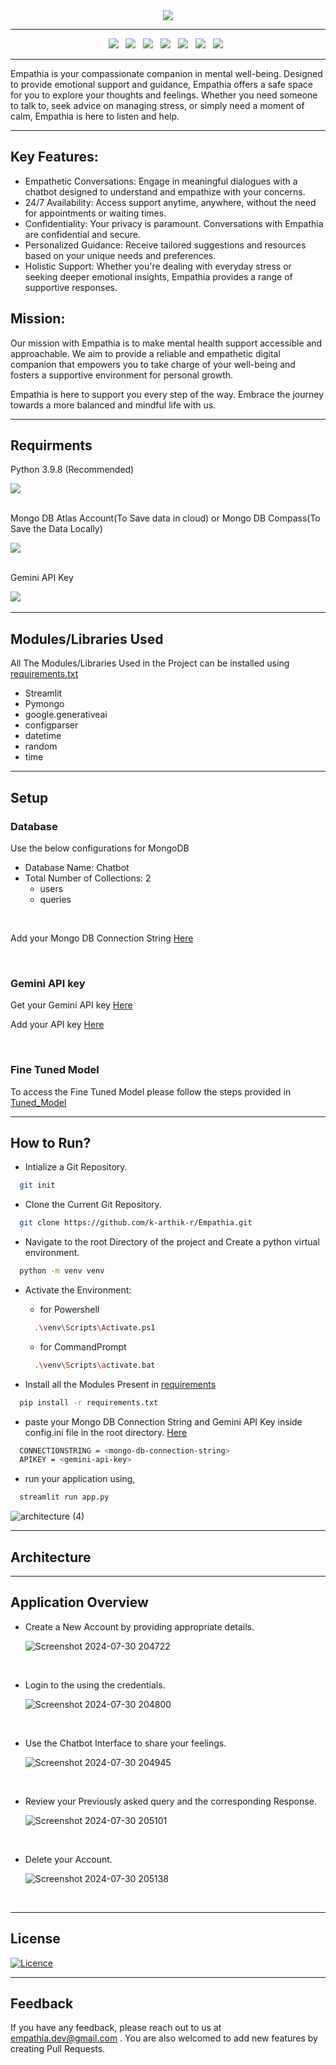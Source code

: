 <div align="center">
<image src="https://github.com/user-attachments/assets/99bdd6b4-57f9-42a8-a1c5-75e51fdabe49"/>
</div>


-----------------------------

<div align="center">
  <a><img src="https://custom-icon-badges.demolab.com/badge/Streamlit-000000?style=for-the-badge&logo=streamlit"></a> &nbsp;
  <a><img src="https://custom-icon-badges.demolab.com/badge/Gemini-FFFFFF?style=for-the-badge&logo=gemini"></a> &nbsp;
  <a><img src="https://img.shields.io/badge/python-3670A0?style=for-the-badge&logo=python&logoColor=ffdd54"></a> &nbsp;
  <a><img src="https://img.shields.io/badge/MongoDB_Atlas-%234ea94b.svg?style=for-the-badge&logo=mongodb&logoColor=white"></a> &nbsp;
  <a><img src="https://img.shields.io/badge/google colab-F9AB00?style=for-the-badge&logo=googlecolab&logoColor=white"></a> &nbsp;
  <a><img src="https://img.shields.io/badge/GoogleCloud-%234285F4.svg?style=for-the-badge&logo=google-cloud&logoColor=white"></a> &nbsp;
  <a><img src="https://custom-icon-badges.demolab.com/badge/Huggingface-FF9D00?style=for-the-badge&logo=huggingface-logo"></a> &nbsp;

</div>

---------------------

Empathia is your compassionate companion in mental well-being. Designed to provide emotional support and guidance, Empathia offers a safe space for you to explore your thoughts and feelings. Whether you need someone to talk to, seek advice on managing stress, or simply need a moment of calm, Empathia is here to listen and help.

 -------------------
## Key Features:
- Empathetic Conversations: Engage in meaningful dialogues with a chatbot designed to understand and empathize with your concerns.
- 24/7 Availability: Access support anytime, anywhere, without the need for appointments or waiting times.
- Confidentiality: Your privacy is paramount. Conversations with Empathia are confidential and secure.
- Personalized Guidance: Receive tailored suggestions and resources based on your unique needs and preferences.
- Holistic Support: Whether you're dealing with everyday stress or seeking deeper emotional insights, Empathia provides a range of supportive responses.

## Mission:
Our mission with Empathia is to make mental health support accessible and approachable. We aim to provide a reliable and empathetic digital companion that empowers you to take charge of your well-being and fosters a supportive environment for personal growth.

Empathia is here to support you every step of the way. Embrace the journey towards a more balanced and mindful life with us.

--------------------------
## Requirments
Python 3.9.8 (Recommended) 

<a href="https://www.python.org/downloads/release/python-398/" alt="python">
        <img src="https://img.shields.io/badge/python-3670A0?style=for-the-badge&logo=python&logoColor=ffdd54" /></a>

<br>
<br>

Mongo DB Atlas Account(To Save data in cloud) or Mongo DB Compass(To Save the Data Locally)

<a href="https://www.mongodb.com/" alt="mongo">
      <img src="https://img.shields.io/badge/MongoDB_Atlas-%234ea94b.svg?style=for-the-badge&logo=mongodb&logoColor=white"></a>
        
<br>
<br>

Gemini API Key

<a href="https://ai.google.dev/gemini-api/docs/api-key" alt="Gemini API key">
      <img src="https://custom-icon-badges.demolab.com/badge/Gemini-FFFFFF?style=for-the-badge&logo=gemini"></a> &nbsp;

--------------------
## Modules/Libraries Used

All The Modules/Libraries Used in the Project can be installed using [requirements.txt](requirements.txt)

- Streamlit
- Pymongo
- google.generativeai
- configparser 
- datetime 
- random
- time

--------------------
## Setup

### Database
Use the below configurations for MongoDB
<br>
- Database Name: Chatbot
- Total Number of Collections: 2
    - users
    - queries

<br>

Add your Mongo DB Connection String [Here](config.ini)

<br>

### Gemini API key
Get your Gemini API key [Here](https://ai.google.dev/gemini-api/docs/api-key)
<br>

Add your API key [Here](config.ini)

<br>

### Fine Tuned Model

To access the Fine Tuned Model please follow the steps provided in [Tuned_Model](Tuned_Model)


--------------------------
## How to Run?

- Intialize a Git Repository.

  
``` bash
  git init
```

- Clone the Current Git Repository.
  
```bash
  git clone https://github.com/k-arthik-r/Empathia.git
```

- Navigate to the root Directory of the project and Create a python virtual environment.
  
```bash
  python -m venv venv

```
- Activate the Environment:

  - for Powershell

  ```bash
    .\venv\Scripts\Activate.ps1
  ```
  - for CommandPrompt

  ```bash
    .\venv\Scripts\activate.bat
  ```

- Install all the Modules Present in [requirements](requirements.txt)
  
```bash
  pip install -r requirements.txt
```

- paste your Mongo DB Connection String and Gemini API Key inside config.ini file in the root directory. [Here](config.ini)

```bash
  CONNECTIONSTRING = <mongo-db-connection-string>
  APIKEY = <gemini-api-key>
```

- run your application using,
  
```bash
  streamlit run app.py
```

![architecture (4)](https://github.com/user-attachments/assets/be7920ec-b882-4958-9ac6-6c2d80fc6b7c)


-------------------------
## Architecture



-------------------------

## Application Overview

- Create a New Account by providing appropriate details.
  
  ![Screenshot 2024-07-30 204722](https://github.com/user-attachments/assets/852bc1c6-90ff-4cb1-a0cb-df0a3f332f02)

<br>


- Login to the using the credentials.
  
  ![Screenshot 2024-07-30 204800](https://github.com/user-attachments/assets/53333689-bb40-4d13-b29b-f1ebcc46db92)

<br>

- Use the Chatbot Interface to share your feelings.
  
  ![Screenshot 2024-07-30 204945](https://github.com/user-attachments/assets/9138f634-2ef2-4474-be63-d7cb35da9720)

<br>

- Review your Previously asked query and the corresponding Response.
  
  ![Screenshot 2024-07-30 205101](https://github.com/user-attachments/assets/6c7eb697-06e9-4662-93d7-7fce35a48938)

<br>

- Delete your Account.
  
  ![Screenshot 2024-07-30 205138](https://github.com/user-attachments/assets/766c97ca-98e1-462b-ba30-9c7b17fd040f)

  <br>
  
----------------------------



## License

[![Licence](https://img.shields.io/github/license/Ileriayo/markdown-badges?style=for-the-badge)](./LICENSE)

----------------------------


## Feedback

If you have any feedback, please reach out to us at empathia.dev@gmail.com .
You are also welcomed to add new features by creating Pull Requests.
